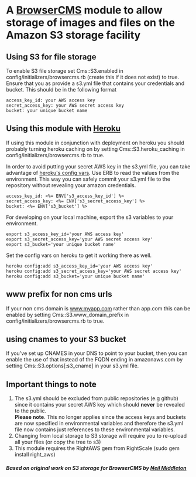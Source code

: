 # A [BrowserCMS](http://www.browsercms.org) module to allow storage of images and files on the Amazon S3 storage facility
## Using S3 for file storage
To enable S3 file storage set Cms::S3.enabled in config/initializers/browsercms.rb (create this if it does not exist) to true.  Ensure that you as provide a s3.yml file that contains your credentials and bucket.
This should be in the following format

    access_key_id: your AWS access key
    secret_access_key: your AWS secret access key
    bucket: your unique bucket name

## Using this module with [Heroku](http://heroku.com)
If using this module in conjunction with deployment on heroku you should probably turning heroku caching on by setting Cms::S3.heroku_caching in config/initializers/browsercms.rb to true.

In order to avoid putting your secret AWS key in the s3.yml file, you can take advantage of [heroku's config vars](http://docs.heroku.com/config-vars). Use ERB to read the values from the environment.  This way you can safely commit your s3.yml file to the repository without revealing your amazon credentials.

    access_key_id: <%= ENV['s3_access_key_id'] %>
    secret_access_key: <%= ENV['s3_secret_access_key'] %>
    bucket: <%= ENV['s3_bucket'] %>

For developing on your local machine, export the s3 variables to your environment.

    export s3_access_key_id='your AWS access key'
    export s3_secret_access_key='your AWS secret access key'
    export s3_bucket='your unique bucket name'

Set the config vars on heroku to get it working there as well.

    heroku config:add s3_access_key_id='your AWS access key'
    heroku config:add s3_secret_access_key='your AWS secret access key'
    heroku config:add s3_bucket='your unique bucket name'

## www prefix for non cms urls
If your non cms domain is www.myapp.com rather than app.com this can be enabled by setting Cms::S3.www_domain_prefix in config/initializers/browsercms.rb to true.

## using cnames to your S3 bucket
If you've set up CNAMES in your DNS to point to your bucket, then you can enable the use of that instead of the FQDN ending in amazonaws.com by setting Cms::S3.options[:s3_cname] in your s3.yml file.

## Important things to note
1. The s3.yml should be excluded from public repositories (e.g github) since it contains your secret AWS key which should **never** be revealed to the public.   
**Please note**. This no longer applies since the access keys and buckets are now specified in environmental variables and therefore the s3.yml file now contains just references to these environmental variables.
2. Changing from local storage to S3 storage will require you to re-upload all your files (or copy the tree to s3)
3. This module requires the RightAWS gem from RightScale (sudo gem install right_aws)

##### Based on original work on S3 storage for BrowserCMS by [Neil Middleton](http://github.com/neilmiddleton/)
